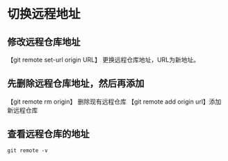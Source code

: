 # 切换远程地址

## 修改远程仓库地址

【git remote set-url origin URL】 更换远程仓库地址，URL为新地址。

## 先删除远程仓库地址，然后再添加

【git remote rm origin】 删除现有远程仓库
【git remote add origin url】添加新远程仓库

## 查看远程仓库的地址

```shell
git remote -v
```
